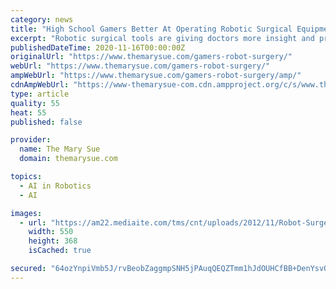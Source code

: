 ```yaml
---
category: news
title: "High School Gamers Better At Operating Robotic Surgical Equipment Than Surgeons"
excerpt: "Robotic surgical tools are giving doctors more insight and precision into the surgeries they perform than ever before, but with the technology still in its infancy, many surgeons are still ..."
publishedDateTime: 2020-11-16T00:00:00Z
originalUrl: "https://www.themarysue.com/gamers-robot-surgery/"
webUrl: "https://www.themarysue.com/gamers-robot-surgery/"
ampWebUrl: "https://www.themarysue.com/gamers-robot-surgery/amp/"
cdnAmpWebUrl: "https://www-themarysue-com.cdn.ampproject.org/c/s/www.themarysue.com/gamers-robot-surgery/amp/"
type: article
quality: 55
heat: 55
published: false

provider:
  name: The Mary Sue
  domain: themarysue.com

topics:
  - AI in Robotics
  - AI

images:
  - url: "https://am22.mediaite.com/tms/cnt/uploads/2012/11/Robot-Surgery.jpg"
    width: 550
    height: 368
    isCached: true

secured: "64ozYnpiVmb5J/rvBeobZaggmpSNH5jPAuqQEQZTmm1hJdOUHCfBB+DenYsvOhmn6bzp00Uem8K8bNON8ZI1LoBUcJRP1hUkQcclIthsVA+61nrkgXA2+asE7cKBvn2GP0yliz5h/dh4hCUO5g+JVVFpDL+06rhFvzpZVAxaplYCJ55cRAPaDkjWWraUgpQCqGe2EYNkEbp7Fjf5eZvhSxb2Zf1Ay2uvvlWLfTj6k0TT8ut8jcrAp8pXvWFevTfkI9lUgVAblFzrlZa04BH66jQeroRiD2cmSxw5crdLC1oGNGk7+wV+JMPL9bMncyrB6DGhJowURcBrk/Fv493ztxkL6mC+kWB6gCYE/pMHnCk=;BkRsEfqG2DCMLOc6slYD1Q=="
---
```


